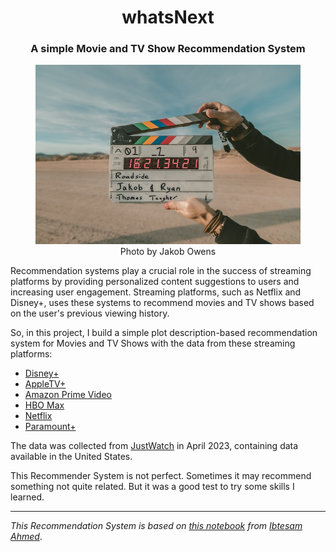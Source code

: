 
<h1 align="center"> whatsNext </h1>
<h3 align="center"> A simple Movie and TV Show Recommendation System</h3>

<figure align="center">
    <a href="https://unsplash.com/@jakobowens1">
        <img src="img/clap.jpg" alt="Clapperboard"/>
    </a>
    <figcaption>
        Photo by Jakob Owens
    </figcaption>
</figure>


Recommendation systems play a crucial role in the success of streaming platforms
by providing personalized content suggestions to users and increasing user engagement.
Streaming platforms, such as Netflix and Disney+, uses these systems to recommend movies 
and TV shows based on the user's previous viewing history. 

So, in this project, I build a simple plot description-based recommendation system 
for Movies and TV Shows with the data from these streaming platforms:

* [Disney+](https://www.disneyplus.com/)
* [AppleTV+](https://www.apple.com/apple-tv-plus/)
* [Amazon Prime Video](https://www.primevideo.com/)
* [HBO Max](https://www.hbomax.com/)
* [Netflix](https://www.netflix.com/)
* [Paramount+](https://www.paramountplus.com/)

The data was collected from [JustWatch](https://www.justwatch.com/us) in April 2023, 
containing data available in the United States.

This Recommender System is not perfect. Sometimes it may recommend something not quite related.
But it was a good test to try some skills I learned.

---
*This Recommendation System is based on [this notebook](https://www.kaggle.com/code/ibtesama/getting-started-with-a-movie-recommendation-system)
from [Ibtesam Ahmed](https://www.kaggle.com/ibtesama)*.
